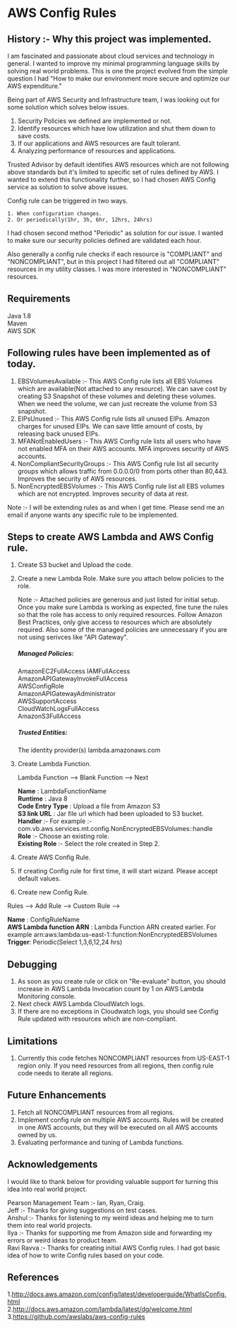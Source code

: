 # AWS Config Rules

## History :- Why this project was implemented.

I am fascinated and passionate about cloud services and technology in general. I wanted to improve my minimal programming language skills by solving real world problems. This is
one the project evolved from the simple question I had "How to make our environment more secure and optimize our AWS expenditure."

Being part of AWS Security and Infrastructure team, I was looking out for some solution which solves below issues.

1. Security Policies we defined are implemented or not.
2. Identify resources which have low utilization and shut them down to save costs.
3. If our applications and AWS resources are fault tolerant.
4. Analyzing performance of resources and applications.

Trusted Advisor by default identifies AWS resources which are not following above standards but it's limited to specific set of rules defined by AWS. I wanted to extend this functionality further, so I had chosen AWS Config service as solution to solve above issues.

Config rule can be triggered in two ways.

    1. When configuration changes.
    2. Or periodically(1hr, 3h, 6hr, 12hrs, 24hrs)

I had chosen second method "Periodic" as solution for our issue. I wanted to make sure our security policies defined are validated each hour.

Also generally a config rule checks if each resource is "COMPLIANT" and "NONCOMPLIANT", but in this project I had filtered out all "COMPLIANT" resources in my utility classes.
I was more interested in "NONCOMPLIANT" resources.

## Requirements

   Java 1.8  
   Maven  
   AWS SDK  

## Following rules have been implemented as of today. 

1. EBSVolumesAvailable :- This AWS Config rule lists all EBS Volumes which are available(Not attached to any resource). We can save cost by creating S3 Snapshot of these volumes
 and deleting these volumes. When we need the volume, we can just recreate the volume from S3 snapshot.
2. EIPsUnused :- This AWS Config rule lists all unused EIPs. Amazon charges for unused EIPs. We can save little amount of costs, by releasing back unused EIPs.
3. MFANotEnabledUsers :- This AWS Config rule lists all users who have not enabled MFA on their AWS accounts. MFA improves security of AWS accounts.
4. NonCompliantSecurityGroups :- This AWS Config rule list all security groups which allows traffic from 0.0.0.0/0 from ports other than 80,443. Improves the security of AWS resources.
5. NonEncryptedEBSVolumes :- This AWS Config rule list all EBS volumes which are not encrypted. Improves security of data at rest.

Note :- I will be extending rules as and when I get time. Please send me an email if anyone wants any specific rule to be implemented.

## Steps to create AWS Lambda and AWS Config rule.

1. Create S3 bucket and Upload the code.
2. Create a new Lambda Role. Make sure you attach below policies to the role.

   Note :- Attached policies are generous and just listed for initial setup. Once you make sure Lambda is working as expected, fine tune the rules so that the role has access to only required resources. Follow Amazon Best Practices, only give access to resources which are absolutely required. Also some of the managed policies are unnecessary if you are not using serivces like "API Gateway".

   ##### Managed Policies: 

	 AmazonEC2FullAccess 
 	 IAMFullAccess 
 	 AmazonAPIGatewayInvokeFullAccess  
	 AWSConfigRole  
 	 AmazonAPIGatewayAdministrator  
 	 AWSSupportAccess  
 	 CloudWatchLogsFullAccess  
 	AmazonS3FullAccess  

   ##### Trusted Entities:

	The identity provider(s) lambda.amazonaws.com

3. Create Lambda Function.

	Lambda Function --> Blank Function --> Next

	**Name** : LambdaFunctionName  
	**Runtime** : Java 8  
	**Code Entry Type** : Upload a file from Amazon S3  
	**S3 link URL** : Jar file url which had been uploaded to S3 bucket.  
	**Handler** :- For example :- com.vb.aws.services.mt.config.NonEncryptedEBSVolumes::handle  
	**Role** :- Choose an existing role.  
	**Existing Role** :- Select the role created in Step 2.  

4. Create AWS Config Rule.

  1. If creating Config rule for first time, it will start wizard. Please accept default values.
  2. Create new Config Rule.

  Rules --> Add Rule --> Custom Rule -->

  **Name** : ConfigRuleName  
  **AWS Lambda function ARN** : Lambda Function ARN created earlier. For example arn:aws:lambda:us-east-1:<ACCOUNT-NUMBER>:function:NonEncryptedEBSVolumes  
  **Trigger**: Periodic(Select 1,3,6,12,24 hrs)

## Debugging ##
1. As soon as you create rule or click on "Re-evaluate" button, you should increase in AWS Lambda Invocation count by 1 on AWS Lambda Monitoring console.
2. Next check AWS Lambda CloudWatch logs.
3. If there are no exceptions in Cloudwatch logs, you should see Config Rule updated with resources which are non-compliant.

## Limitations
1. Currently this code fetches NONCOMPLIANT resources from US-EAST-1 region only. If you need resources from all regions, then config rule code needs to iterate all regions.


## Future Enhancements
1. Fetch all NONCOMPLIANT resources from all regions.
2. Implement config rule on multiple AWS accounts. Rules will be created in one AWS accounts, but they will be executed on all AWS accounts owned by us. 
3. Evaluating performance and tuning of Lambda functions.


## Acknowledgements ##

I would like to thank below for providing valuable support for turning this idea into real world project.

Pearson Management Team :- Ian, Ryan, Craig.   
Jeff :- Thanks for giving suggestions on test cases.  
Anshul :- Thanks for listening to my weird ideas and helping me to turn them into real world projects.  
Ilya :- Thanks for supporting me from Amazon side and forwarding my errors or weird ideas to product team.  
Ravi Ravva :- Thanks for creating initial AWS Config rules. I had got basic idea of how to write Config rules based on your code. 


## References ##

1.http://docs.aws.amazon.com/config/latest/developerguide/WhatIsConfig.html  
2.http://docs.aws.amazon.com/lambda/latest/dg/welcome.html  
3.https://github.com/awslabs/aws-config-rules

